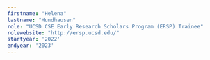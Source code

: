 ```yaml
---
firstname: "Helena"
lastname: "Hundhausen"
role: "UCSD CSE Early Research Scholars Program (ERSP) Trainee"
rolewebsite: "http://ersp.ucsd.edu/"
startyear: '2022'
endyear: '2023'
---
```

